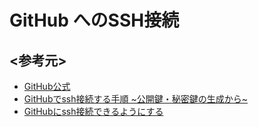 # GitHub へのSSH接続

## <参考元>

- [GitHub公式](https://help.github.com/ja/github/authenticating-to-github/connecting-to-github-with-ssh)
- [GitHubでssh接続する手順 ~公開鍵・秘密鍵の生成から~](https://qiita.com/shizuma/items/2b2f873a0034839e47ce)
- [GitHubにssh接続できるようにする](https://qiita.com/0ta2/items/25c27d447378b13a1ac3)
